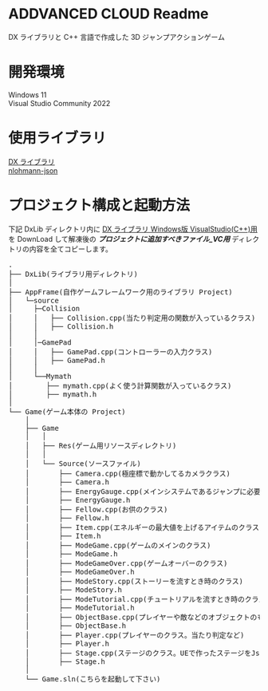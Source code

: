 # ADDVANCED CLOUD Readme
DX ライブラリと C++ 言語で作成した 3D ジャンプアクションゲーム

# 開発環境
Windows 11  
Visual Studio Community 2022

# 使用ライブラリ
[DX ライブラリ](https://dxlib.xsrv.jp/)  
[nlohmann-json](https://github.com/nlohmann/json)

# プロジェクト構成と起動方法
下記 DxLib ディレクトリ内に [DX ライブラリ Windows版 VisualStudio(C++)用](https://dxlib.xsrv.jp/DxLib/DxLib_VC3_24d.zip) を DownLoad して解凍後の ***プロジェクトに追加すべきファイル_VC用*** ディレクトリの内容を全てコピーします。
<pre>
.
├── DxLib(ライブラリ用ディレクトリ)
│
├── AppFrame(自作ゲームフレームワーク用のライブラリ Project)
│   └─source
│     ├─Collision
│     │   ├── Collision.cpp(当たり判定用の関数が入っているクラス)
│     │   ├── Collision.h
│     │    
│     │─GamePad    
│     │   ├── GamePad.cpp(コントローラーの入力クラス)
│     │   ├── GamePad.h
│     │    
│     └──Mymath   
│        ├── mymath.cpp(よく使う計算関数が入っているクラス)
│        ├── mymath.h
│  
└── Game(ゲーム本体の Project)
    │
    ├── Game
    │   │
    │   ├── Res(ゲーム用リソースディレクトリ)
    │   │
    │   └── Source(ソースファイル)
    │       ├── Camera.cpp(極座標で動かしてるカメラクラス)
    │       ├── Camera.h
    │       ├── EnergyGauge.cpp(メインシステムであるジャンプに必要なエネルギーを管理するクラス)
    │       ├── EnergyGauge.h
    │       ├── Fellow.cpp(お供のクラス)
    │       ├── Fellow.h
    │       ├── Item.cpp(エネルギーの最大値を上げるアイテムのクラス)
    │       ├── Item.h
    │       ├── ModeGame.cpp(ゲームのメインのクラス)
    │       ├── ModeGame.h
    │       ├── ModeGameOver.cpp(ゲームオーバーのクラス)
    │       ├── ModeGameOver.h
    │       ├── ModeStory.cpp(ストーリーを流すとき時のクラス)
    │       ├── ModeStory.h
    │       ├── ModeTutorial.cpp(チュートリアルを流すとき時のクラス)
    │       ├── ModeTutorial.h
    │       ├── ObjectBase.cpp(プレイヤーや敵などのオブジェクトのもとになるクラス)
    │       ├── ObjectBase.h
    │       ├── Player.cpp(プレイヤーのクラス。当たり判定など)
    │       ├── Player.h
    │       ├── Stage.cpp(ステージのクラス。UEで作ったステージをJsonにして読み込む)
    │       ├── Stage.h
    │
    └── Game.sln(こちらを起動して下さい)
</pre>